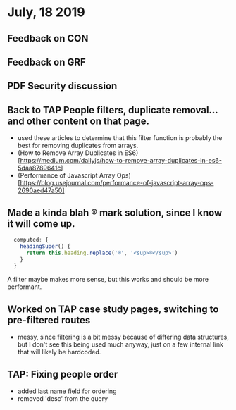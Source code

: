 # July, 18 2019

## Feedback on CON

## Feedback on GRF

## PDF Security discussion

## Back to TAP People filters, duplicate removal... and other content on that page.
- used these articles to determine that this filter function is probably the best for removing duplicates from arrays.
- (How to Remove Array Duplicates in ES6)[https://medium.com/dailyjs/how-to-remove-array-duplicates-in-es6-5daa8789641c]
- (Performance of Javascript Array Ops)[https://blog.usejournal.com/performance-of-javascript-array-ops-2690aed47a50]

## Made a kinda blah ® mark solution, since I know it will come up. 
```js
  computed: {
    headingSuper() {
      return this.heading.replace('®', '<sup>®</sup>')
    }
  }
```
A filter maybe makes more sense, but this works and should be more performant.

## Worked on TAP case study pages, switching to pre-filtered routes
- messy, since filtering is a bit messy because of differing data structures, but I don't see this being used much anyway, just on a few internal link that will likely be hardcoded.

## TAP: Fixing people order
- added last name field for ordering
- removed 'desc' from the query
